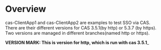 # Overview
cas-ClientApp1 and cas-ClientApp2 are examples to test SSO via CAS. There are their different versions for CAS 3.5.1(by http) or 5.3.7 (by https). Two versions are  managed in different branches(named http or https).


__VERSION MARK: This is version for http, which is run with cas 3.5.1___
 
